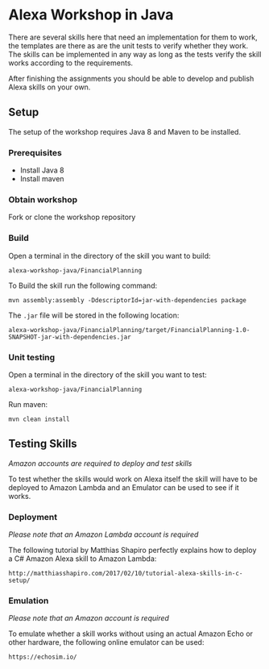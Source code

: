 # Alexa Workshop in Java

There are several skills here that need an implementation for them to work, the templates are there as are the unit tests to verify whether they work. The skills can be implemented in any way as long as the tests verify the skill works according to the requirements.

After finishing the assignments you should be able to develop and publish Alexa skills on your own.

## Setup

The setup of the workshop requires Java 8 and Maven to be installed.

### Prerequisites

* Install Java 8
* Install maven

### Obtain workshop

Fork or clone the workshop repository

### Build

Open a terminal in the directory of the skill you want to build:
```
alexa-workshop-java/FinancialPlanning
```
To Build the skill run the following command:
```
mvn assembly:assembly -DdescriptorId=jar-with-dependencies package
```
The `.jar` file will be stored in the following location:
```
alexa-workshop-java/FinancialPlanning/target/FinancialPlanning-1.0-SNAPSHOT-jar-with-dependencies.jar
```

### Unit testing

Open a terminal in the directory of the skill you want to test:
```
alexa-workshop-java/FinancialPlanning
```
Run maven:
```
mvn clean install
```

## Testing Skills
_Amazon accounts are required to deploy and test skills_

To test whether the skills would work on Alexa itself the skill will have to be deployed to Amazon Lambda and an Emulator can be used to see if it works.

### Deployment
_Please note that an Amazon Lambda account is required_

The following tutorial by Matthias Shapiro perfectly explains how to deploy a C# Amazon Alexa skill to Amazon Lambda: 

```
http://matthiasshapiro.com/2017/02/10/tutorial-alexa-skills-in-c-setup/
```
 
### Emulation
_Please note that an Amazon account is required_

 
To emulate whether a skill works without using an actual Amazon Echo or other hardware, the following online emulator can be used:

```
https://echosim.io/
``` 
